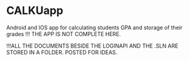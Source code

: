 # CALKUapp
Android and IOS app for calculating students GPA and storage of their grades 
!!! THE APP IS NOT COMPLETE HERE. 

!!!ALL THE DOCUMENTS BESIDE THE LOGINAPI AND THE .SLN ARE STORED IN A FOLDER. POSTED FOR IDEAS.

